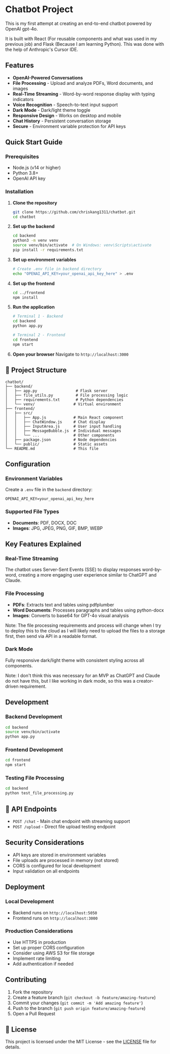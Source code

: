 # Chatbot Project

This is my first attempt at creating an end-to-end chatbot powered by OpenAI gpt-4o. 

It is built with React (For reusable components and what was used in my previous job) and Flask (Because I am learning Python). This was done with the help of Anthropic's Cursor IDE.

## Features

- **OpenAI-Powered Conversations**
- **File Processing** - Upload and analyze PDFs, Word documents, and images
- **Real-Time Streaming** - Word-by-word response display with typing indicators
- **Voice Recognition** - Speech-to-text input support
- **Dark Mode** - Dark/light theme toggle
- **Responsive Design** - Works on desktop and mobile
- **Chat History** - Persistent conversation storage
- **Secure** - Environment variable protection for API keys


## Quick Start Guide

### Prerequisites
- Node.js (v14 or higher)
- Python 3.8+
- OpenAI API key

### Installation

1. **Clone the repository**
   ```bash
   git clone https://github.com/chriskang1311/chatbot.git
   cd chatbot
   ```

2. **Set up the backend**
   ```bash
   cd backend
   python3 -m venv venv
   source venv/bin/activate  # On Windows: venv\Scripts\activate
   pip install -r requirements.txt
   ```

3. **Set up environment variables**
   ```bash
   # Create .env file in backend directory
   echo "OPENAI_API_KEY=your_openai_api_key_here" > .env
   ```

4. **Set up the frontend**
   ```bash
   cd ../frontend
   npm install
   ```

5. **Run the application**
   ```bash
   # Terminal 1 - Backend
   cd backend
   python app.py
   
   # Terminal 2 - Frontend
   cd frontend
   npm start
   ```

6. **Open your browser**
   Navigate to `http://localhost:3000`

## 📁 Project Structure

```
chatbot/
├── backend/
│   ├── app.py                 # Flask server
│   ├── file_utils.py          # File processing logic
│   ├── requirements.txt       # Python dependencies
│   └── venv/                 # Virtual environment
├── frontend/
│   ├── src/
│   │   ├── App.js            # Main React component
│   │   ├── ChatWindow.js     # Chat display
│   │   ├── InputArea.js      # User input handling
│   │   ├── MessageBubble.js  # Individual messages
│   │   └── ...               # Other components
│   ├── package.json          # Node dependencies
│   └── public/               # Static assets
└── README.md                 # This file
```

## Configuration

### Environment Variables
Create a `.env` file in the `backend` directory:
```env
OPENAI_API_KEY=your_openai_api_key_here
```

### Supported File Types
- **Documents**: PDF, DOCX, DOC
- **Images**: JPG, JPEG, PNG, GIF, BMP, WEBP

## Key Features Explained

### Real-Time Streaming
The chatbot uses Server-Sent Events (SSE) to display responses word-by-word, creating a more engaging user experience similar to ChatGPT and Claude.

### File Processing
- **PDFs**: Extracts text and tables using pdfplumber
- **Word Documents**: Processes paragraphs and tables using python-docx
- **Images**: Converts to base64 for GPT-4o visual analysis

Note: The file processing requirements and process will change when I try to deploy this to the cloud as I will likely need to upload the files to a storage first, then send via API in a readable format.

### Dark Mode
Fully responsive dark/light theme with consistent styling across all components. 

Note: I don't think this was necessary for an MVP as ChatGPT and Claude do not have this, but I like working in dark mode, so this was a creator-driven requirement.

## Development

### Backend Development
```bash
cd backend
source venv/bin/activate
python app.py
```

### Frontend Development
```bash
cd frontend
npm start
```

### Testing File Processing
```bash
cd backend
python test_file_processing.py
```

## 📝 API Endpoints

- `POST /chat` - Main chat endpoint with streaming support
- `POST /upload` - Direct file upload testing endpoint

## Security Considerations

- API keys are stored in environment variables
- File uploads are processed in memory (not stored)
- CORS is configured for local development
- Input validation on all endpoints

## Deployment

### Local Development
- Backend runs on `http://localhost:5050`
- Frontend runs on `http://localhost:3000`

### Production Considerations
- Use HTTPS in production
- Set up proper CORS configuration
- Consider using AWS S3 for file storage
- Implement rate limiting
- Add authentication if needed

## Contributing

1. Fork the repository
2. Create a feature branch (`git checkout -b feature/amazing-feature`)
3. Commit your changes (`git commit -m 'Add amazing feature'`)
4. Push to the branch (`git push origin feature/amazing-feature`)
5. Open a Pull Request

## 📄 License

This project is licensed under the MIT License - see the [LICENSE](LICENSE) file for details.
